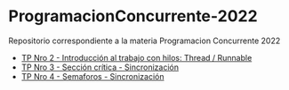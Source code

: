 # ProgramacionConcurrente-2022
Repositorio correspondiente a la materia Programacion Concurrente 2022
- [TP Nro 2 - Introducción al trabajo con hilos: Thread / Runnable](https://github.com/mateoValdesolo/ProgramacionConcurrente-2022/tree/main/Concurrente2022/src/tp2)
- [TP Nro 3 - Sección crítica - Sincronización](https://github.com/mateoValdesolo/ProgramacionConcurrente-2022/tree/main/Concurrente2022/src/tp3)
- [TP Nro 4 - Semaforos - Sincronización](https://github.com/mateoValdesolo/ProgramacionConcurrente-2022/tree/main/Concurrente2022/src/tp4)
